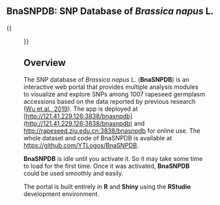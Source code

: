 ## BnaSNPDB: SNP Database of *Brassica napus* L. 


{{<figure src="/img/BnaSNPDB.png">}}

## Overview

The SNP database of *Brassica napus* L. (**BnaSNPDB**) is an interactive web portal that provides multiple analysis modules to visualize and explore SNPs among 1007 rapeseed germplasm accessions based on the data reported by previous research ([Wu et al., 2019](http://rapeseed.zju.edu.cn/pdf/mp.pdf)). The app is deployed at [http://121.41.229.126:3838/bnasnpdb](http://121.41.229.126:3838/bnasnpdb) and http://rapeseed.zju.edu.cn:3838/bnasnpdb for online use. The whole dataset and code of BnaSNPDB is available at https://github.com/YTLogos/BnaSNPDB. 


**BnaSNPDB** is idle until you activate it. So it may take some time to load for the first time. Once it was activated, **BnaSNPDB** could be used smoothly and easily.

The portal is built entirely in **R** and **Shiny** using the **RStudio** development environment.


